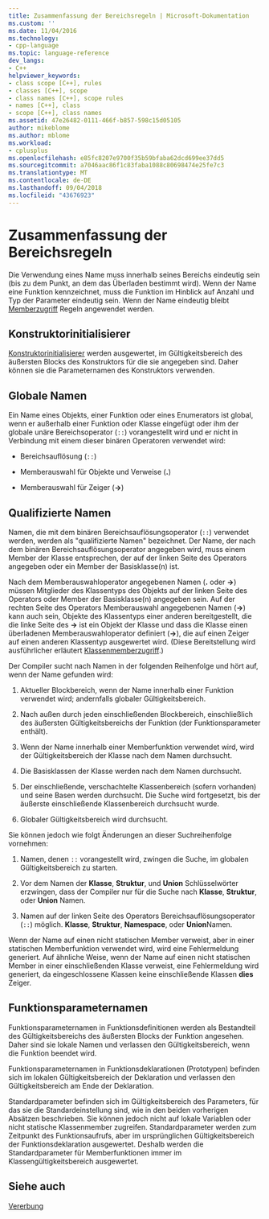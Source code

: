 ```yaml
---
title: Zusammenfassung der Bereichsregeln | Microsoft-Dokumentation
ms.custom: ''
ms.date: 11/04/2016
ms.technology:
- cpp-language
ms.topic: language-reference
dev_langs:
- C++
helpviewer_keywords:
- class scope [C++], rules
- classes [C++], scope
- class names [C++], scope rules
- names [C++], class
- scope [C++], class names
ms.assetid: 47e26482-0111-466f-b857-598c15d05105
author: mikeblome
ms.author: mblome
ms.workload:
- cplusplus
ms.openlocfilehash: e85fc8207e9700f35b59bfaba62dcd699ee37dd5
ms.sourcegitcommit: a7046aac86f1c83faba1088c80698474e25fe7c3
ms.translationtype: MT
ms.contentlocale: de-DE
ms.lasthandoff: 09/04/2018
ms.locfileid: "43676923"
---
```

# <a name="summary-of-scope-rules"></a>Zusammenfassung der Bereichsregeln
Die Verwendung eines Name muss innerhalb seines Bereichs eindeutig sein (bis zu dem Punkt, an dem das Überladen bestimmt wird). Wenn der Name eine Funktion kennzeichnet, muss die Funktion im Hinblick auf Anzahl und Typ der Parameter eindeutig sein. Wenn der Name eindeutig bleibt [Memberzugriff](../cpp/member-access-control-cpp.md) Regeln angewendet werden.  
  
## <a name="constructor-initializers"></a>Konstruktorinitialisierer  
 [Konstruktorinitialisierer](constructors-cpp.md#member_init_list) werden ausgewertet, im Gültigkeitsbereich des äußersten Blocks des Konstruktors für die sie angegeben sind. Daher können sie die Parameternamen des Konstruktors verwenden.  
  
## <a name="global-names"></a>Globale Namen  
 Ein Name eines Objekts, einer Funktion oder eines Enumerators ist global, wenn er außerhalb einer Funktion oder Klasse eingefügt oder ihm der globale unäre Bereichsoperator (`::`) vorangestellt wird und er nicht in Verbindung mit einem dieser binären Operatoren verwendet wird:  
  
-   Bereichsauflösung (`::`)  
  
-   Memberauswahl für Objekte und Verweise (**.**)  
  
-   Memberauswahl für Zeiger (**->**)  
  
## <a name="qualified-names"></a>Qualifizierte Namen  
 Namen, die mit dem binären Bereichsauflösungsoperator (`::`) verwendet werden, werden als "qualifizierte Namen" bezeichnet. Der Name, der nach dem binären Bereichsauflösungsoperator angegeben wird, muss einem Member der Klasse entsprechen, der auf der linken Seite des Operators angegeben oder ein Member der Basisklasse(n) ist.  
  
 Nach dem Memberauswahloperator angegebenen Namen (**.** oder **->**) müssen Mitglieder des Klassentyps des Objekts auf der linken Seite des Operators oder Member der Basisklasse(n) angegeben sein. Auf der rechten Seite des Operators Memberauswahl angegebenen Namen (**->**) kann auch sein, Objekte des Klassentyps einer anderen bereitgestellt, die die linke Seite des **->** ist ein Objekt der Klasse und dass die Klasse einen überladenen Memberauswahloperator definiert (**->**), die auf einen Zeiger auf einen anderen Klassentyp ausgewertet wird. (Diese Bereitstellung wird ausführlicher erläutert [Klassenmemberzugriff](../cpp/member-access.md).)  
  
 Der Compiler sucht nach Namen in der folgenden Reihenfolge und hört auf, wenn der Name gefunden wird:  
  
1.  Aktueller Blockbereich, wenn der Name innerhalb einer Funktion verwendet wird; andernfalls globaler Gültigkeitsbereich.  
  
2.  Nach außen durch jeden einschließenden Blockbereich, einschließlich des äußersten Gültigkeitsbereichs der Funktion (der Funktionsparameter enthält).  
  
3.  Wenn der Name innerhalb einer Memberfunktion verwendet wird, wird der Gültigkeitsbereich der Klasse nach dem Namen durchsucht.  
  
4.  Die Basisklassen der Klasse werden nach dem Namen durchsucht.  
  
5.  Der einschließende, verschachtelte Klassenbereich (sofern vorhanden) und seine Basen werden durchsucht. Die Suche wird fortgesetzt, bis der äußerste einschließende Klassenbereich durchsucht wurde.  
  
6.  Globaler Gültigkeitsbereich wird durchsucht.  
  
 Sie können jedoch wie folgt Änderungen an dieser Suchreihenfolge vornehmen:  
  
1.  Namen, denen `::` vorangestellt wird, zwingen die Suche, im globalen Gültigkeitsbereich zu starten.  
  
2.  Vor dem Namen der **Klasse**, **Struktur**, und **Union** Schlüsselwörter erzwingen, dass der Compiler nur für die Suche nach **Klasse**,  **Struktur**, oder **Union** Namen.  
  
3.  Namen auf der linken Seite des Operators Bereichsauflösungsoperator (`::`) möglich. **Klasse**, **Struktur**, **Namespace**, oder **Union**Namen.  
  
 Wenn der Name auf einen nicht statischen Member verweist, aber in einer statischen Memberfunktion verwendet wird, wird eine Fehlermeldung generiert. Auf ähnliche Weise, wenn der Name auf einen nicht statischen Member in einer einschließenden Klasse verweist, eine Fehlermeldung wird generiert, da eingeschlossene Klassen keine einschließende Klassen **dies** Zeiger.  
  
## <a name="function-parameter-names"></a>Funktionsparameternamen  
 Funktionsparameternamen in Funktionsdefinitionen werden als Bestandteil des Gültigkeitsbereichs des äußersten Blocks der Funktion angesehen. Daher sind sie lokale Namen und verlassen den Gültigkeitsbereich, wenn die Funktion beendet wird.  
  
 Funktionsparameternamen in Funktionsdeklarationen (Prototypen) befinden sich im lokalen Gültigkeitsbereich der Deklaration und verlassen den Gültigkeitsbereich am Ende der Deklaration.  
  
 Standardparameter befinden sich im Gültigkeitsbereich des Parameters, für das sie die Standardeinstellung sind, wie in den beiden vorherigen Absätzen beschrieben. Sie können jedoch nicht auf lokale Variablen oder nicht statische Klassenmember zugreifen. Standardparameter werden zum Zeitpunkt des Funktionsaufrufs, aber im ursprünglichen Gültigkeitsbereich der Funktionsdeklaration ausgewertet. Deshalb werden die Standardparameter für Memberfunktionen immer im Klassengültigkeitsbereich ausgewertet.  
  
## <a name="see-also"></a>Siehe auch  
 [Vererbung](../cpp/inheritance-cpp.md)